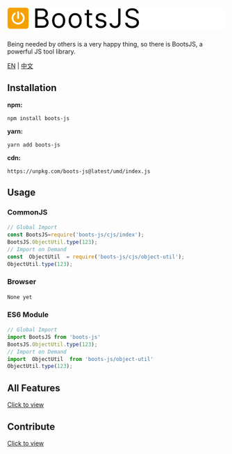# ![logo](https://github.com/JunLiangWangX/BootsJS/blob/main/resource/logo.png?raw=true)

Being needed by others is a very happy thing, so there is BootsJS, a powerful JS tool library.

[EN](https://github.com/JunLiangWangX/BootsJS/blob/main/README.md) | [中文](https://github.com/JunLiangWangX/BootsJS/blob/main/README(zh).md)

## Installation

**npm:**

```
npm install boots-js
```

**yarn:**

```
yarn add boots-js
```

**cdn:**

```
https://unpkg.com/boots-js@latest/umd/index.js
```

## Usage

### CommonJS

```javascript
// Global Import
const BootsJS=require('boots-js/cjs/index');
BootsJS.ObjectUtil.type(123);
// Import on Demand
const  ObjectUtil  = require('boots-js/cjs/object-util');
ObjectUtil.type(123);
```

### Browser

```
None yet
```

### ES6 Module

```js
// Global Import
import BootsJS from 'boots-js'
BootsJS.ObjectUtil.type(123);
// Import on Demand
import  ObjectUtil  from 'boots-js/object-util' 
ObjectUtil.type(123);
```

## All Features

[Click to view](https://junliangwangx.github.io/BootsJS/)

## Contribute

[Click to view](https://github.com/JunLiangWangX/BootsJS/blob/main/CONTRIBUTING.md)